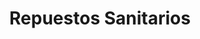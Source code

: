 ---
title: "Repuestos Sanitarios"
url: /ciudad-autonoma-de-buenos-aires/repuestos-sanitarios/
shop: Allgemein
---
